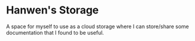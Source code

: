 # Hanwen's Storage
A space for myself to use as a cloud storage where I can store/share some documentation that I found to be useful. 
